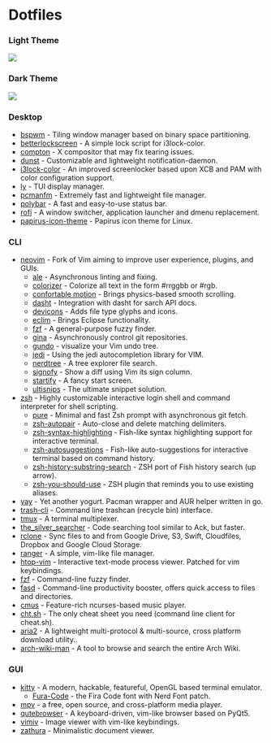 # Dotfiles

### Light Theme

![](https://i.imgur.com/FXsM9tYg.png)

### Dark Theme

![](https://i.imgur.com/vJclgNog.png)

### Desktop

- [bspwm](https://github.com/baskerville/bspwm) - Tiling window manager based on binary space partitioning.
- [betterlockscreen](https://github.com/pavanjadhaw/betterlockscreen) - A simple lock script for i3lock-color.
- [compton](https://github.com/chjj/compton) - X compositor that may fix tearing issues.
- [dunst](https://github.com/dunst-project/dunst) - Customizable and lightweight notification-daemon.
- [i3lock-color](https://github.com/eBrnd/i3lock-color) - An improved screenlocker based upon XCB and PAM with color configuration support.
- [ly](https://github.com/cylgom/ly) - TUI display manager.
- [pcmanfm](https://github.com/lxqt/pcmanfm-qt) - Extremely fast and lightweight file manager.
- [polybar](https://github.com/jaagr/polybar) - A fast and easy-to-use status bar.
- [rofi](https://github.com/DaveDavenport/rofi) - A window switcher, application launcher and dmenu replacement.
- [papirus-icon-theme](https://github.com/PapirusDevelopmentTeam/papirus-icon-theme) - Papirus icon theme for Linux.


### CLI

- [neovim](https://github.com/neovim/neovim) - Fork of Vim aiming to improve user experience, plugins, and GUIs.
	- [ale](https://github.com/w0rp/ale) - Asynchronous linting and fixing.
	- [colorizer](https://github.com/lilydjwg/colorizer) - Colorize all text in the form #rrggbb or #rgb.
	- [confortable motion](https://github.com/yuttie/comfortable-motion.vim) - Brings physics-based smooth scrolling.
	- [dasht](https://github.com/sunaku/vim-dasht) - Integration with dasht for sarch API docs.
	- [devicons](https://github.com/ryanoasis/vim-devicons) - Adds file type glyphs and icons.
	- [eclim](https://github.com/ervandew/eclim) - Brings Eclipse functionality.
	- [fzf](https://github.com/junegunn/fzf.vim) - A general-purpose fuzzy finder.
	- [gina](https://github.com/lambdalisue/gina.vim) - Asynchronously control git repositories.
	- [gundo](https://github.com/sjl/gundo.vim) - visualize your Vim undo tree.
	- [jedi](https://github.com/davidhalter/jedi-vim) - Using the jedi autocompletion library for VIM.
	- [nerdtree](https://github.com/scrooloose/nerdtree) - A tree explorer file search.
	- [signofy](https://github.com/mhinz/vim-signify) - Show a diff using Vim its sign column.
	- [startify](https://github.com/mhinz/vim-startify) - A fancy start screen.
    - [ultisnips](https://github.com/SirVer/ultisnips) - The ultimate snippet solution.
- [zsh](https://github.com/zsh-users/zsh) - Highly customizable interactive login shell and command interpreter for shell scripting.
	- [pure](https://github.com/sindresorhus/pure) - Minimal and fast Zsh prompt with asynchronous git fetch.
	- [zsh-autopair](https://github.com/hlissner/zsh-autopair) - Auto-close and delete matching delimiters.
	- [zsh-syntax-highlighting](https://github.com/zsh-users/zsh-syntax-highlighting) - Fish-like syntax highlighting support for interactive terminal.
	- [zsh-autosuggestions](https://github.com/zsh-users/zsh-autosuggestions) - Fish-like auto-suggestions for interactive terminal based on command history.
	- [zsh-history-substring-search](https://github.com/zsh-users/zsh-history-substring-search) - ZSH port of Fish history search (up arrow).
	- [zsh-you-should-use](https://github.com/MichaelAquilina/zsh-you-should-use) - ZSH plugin that reminds you to use existing aliases.
- [yay](https://github.com/Jguer/yay) - Yet another yogurt. Pacman wrapper and AUR helper written in go.
- [trash-cli](https://github.com/andreafrancia/trash-cli) - Command line trashcan (recycle bin) interface.
- [tmux](https://github.com/tmux/tmux) - A terminal multiplexer.
- [the_silver_searcher](https://github.com/ggreer/the_silver_searcher) - Code searching tool similar to Ack, but faster.
- [rclone](https://github.com/ncw/rclone) - Sync files to and from Google Drive, S3, Swift, Cloudfiles, Dropbox and Google Cloud Storage.
- [ranger](https://github.com/ranger/ranger) - A simple, vim-like file manager.
- [htop-vim](https://github.com/cprussin/htop-vim-solarized) - Interactive text-mode process viewer. Patched for vim keybindings.
- [fzf](https://github.com/junegunn/fzf) - Command-line fuzzy finder.
- [fasd](https://github.com/clvv/fasd) - Command-line productivity booster, offers quick access to files and directories.
- [cmus](https://github.com/cmus/cmus) - Feature-rich ncurses-based music player.
- [cht.sh](https://github.com/chubin/cheat.sh) - The only cheat sheet you need (command line client for cheat.sh).
- [aria2](https://github.com/aria2/aria2) - A lightweight multi-protocol & multi-source, cross platform download utility..
- [arch-wiki-man](https://github.com/greg-js/arch-wiki-man) - A tool to browse and search the entire Arch Wiki.

### GUI


- [kitty](https://github.com/kovidgoyal/kitty) - A modern, hackable, featureful, OpenGL based terminal emulator.
	- [Fura-Code](https://github.com/ryanoasis/nerd-fonts/tree/master/patched-fonts/FiraCode) - the Fira Code font with Nerd Font patch.
- [mpv](https://github.com/mpv-player/mpv) - a free, open source, and cross-platform media player.
- [qutebrowser](https://github.com/qutebrowser/qutebrowser) - A keyboard-driven, vim-like browser based on PyQt5.
- [vimiv](https://github.com/karlch/vimiv) - Image viewer with vim-like keybindings.
- [zathura](https://github.com/pwmt/zathura) - Minimalistic document viewer.
